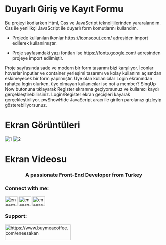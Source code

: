 # Duyarlı Giriş ve Kayıt Formu

Bu projeyi kodlarken Html, Css ve JavaScript teknolijilerinden yararalandım. Css ile yenilikçi JavaScript ile duyarlı form komutlarını kullandım.

- Projede kullanılan ikonlar https://iconscout.com/ adresiden import edilerek kullanılmıştır.

- Proje sayfasındaki yazı fontları ise https://fonts.google.com/ adresinden projeye import edilmiştir.

Proje sayfasında sade ve modern bir form tasarımı bizi karşılıyor. İconlar hoverlar inputlar ve container yerleşimi tasarımı ve kolay kullanımı açısından eskimeyecek bir form yapılmıştır. Üye olan kullanıcılar Login ekranından rahatça login olurken, üye olmayan kullanıcılar ise not a member? SingUp Now butonuna tıklayarak Register ekranına geçiyorsunuz ve kullanıcı kaydı gerçekleştirebilirsiniz. Login/Register ekran geçişleri kayarak gerçekleştiriliyor. pwShowHide JavaScript aracı ile girilen parolanızı gizleyip gösterebiliyorsunuz.

# Ekran Görüntüleri
![1](https://user-images.githubusercontent.com/84860191/197076436-2c944d2c-9b0e-4d6e-ac6c-7f50b36ffc68.png)
![2](https://user-images.githubusercontent.com/84860191/197076448-3c918d10-1b0b-48a5-938b-64708a3adcbc.png)


# Ekran Videosu



<h3 align="center">A passionate Front-End Developer from Turkey</h3>

<h3 align="left">Connect with me:</h3>
<p align="left">
<a href="https://twitter.com/eneesakan" target="blank"><img align="center" src="https://raw.githubusercontent.com/rahuldkjain/github-profile-readme-generator/master/src/images/icons/Social/twitter.svg" alt="eneesakan" height="30" width="40" /></a>
<a href="https://linkedin.com/in/eneesakan" target="blank"><img align="center" src="https://raw.githubusercontent.com/rahuldkjain/github-profile-readme-generator/master/src/images/icons/Social/linked-in-alt.svg" alt="eneesakan" height="30" width="40" /></a>
<a href="https://instagram.com/eneesakan" target="blank"><img align="center" src="https://raw.githubusercontent.com/rahuldkjain/github-profile-readme-generator/master/src/images/icons/Social/instagram.svg" alt="eneesakan" height="30" width="40" /></a>
</p>

<h3 align="left">Support:</h3>
<p><a href="https://www.buymeacoffee.com/https://www.buymeacoffee.com/eneesakan"> <img align="left" src="https://cdn.buymeacoffee.com/buttons/v2/default-yellow.png" height="50" width="210" alt="https://www.buymeacoffee.com/eneesakan" /></a></p><br><br>
